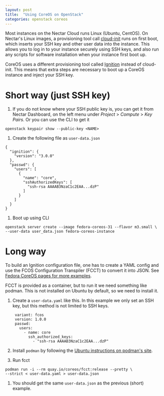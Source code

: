 ```yaml
---
layout: post
title:  "Using CoreOS on OpenStack"
categories: openstack coreos
---
```


Most instances on the Nectar Cloud runs Linux (Ubuntu, CentOS). On Nectar's
Linux images, a provisioning tool call [cloud-init](https://coreos.com/ignition/docs/latest/) runs on first boot, which
inserts your SSH key and other user data into the instance. This allows you to
log in to your instance securely using SSH keys, and also run any scripts for
software installation when your instance first boot up.

CoreOS uses a different provisioning tool called
[Ignition](https://coreos.com/ignition/docs/latest/) instead of cloud-init. This
means that extra steps are necessary to boot up a CoreOS instance and inject
your SSH key.

# Short way (just SSH key)

1. If you do not know where your SSH public key is, you can get it from Nectar
   Dashboard, on the left menu under *Project* > *Compute* > *Key Pairs*. Or you
can use the CLI to get it
```
openstack keypair show --public-key <NAME>
```

1. Create the following file as `user-data.json`
```
{
  "ignition": {
    "version": "3.0.0"
  },
  "passwd": {
    "users": [
      {
        "name": "core",
        "sshAuthorizedKeys": [
          "ssh-rsa AAAAB3NzaC1c2EAA...dzP"
        ]
      }
    ]
  }
}
```

1. Boot up using CLI
```
openstack server create --image fedora-coreos-31 --flavor m3.small \
--user-data user_data.json fedora-coreos-instance
```


# Long way

To build an Ignition configuration file, one has to create a YAML config and
use the FCOS Configuration Transpiler (FCCT) to convert it into JSON. See
[Fedora CoreOS pages for more
examples](https://docs.fedoraproject.org/en-US/fedora-coreos/producing-ign/).

FCCT is provided as a container, but to run it we need something like podman.
This is not installed on Ubuntu by default, so we need to install it.

1. Create a `user-data.yaml` like this. In this example we only set an SSH key,
   but this method is not limited to SSH keys.

        variant: fcos
        version: 1.0.0
        passwd:
          users:
            - name: core
              ssh_authorized_keys:
                - "ssh-rsa AAAAB3NzaC1c2EAA...dzP"

1. Install `podman` by following the [Ubuntu
   instructions on podman's
site](https://podman.io/getting-started/installation.html).

1. Run fcct
```
podman run -i --rm quay.io/coreos/fcct:release --pretty \
--strict < user-data.yaml > user-data.json
```

1. You should get the same `user-data.json` as the previous (short) example.
